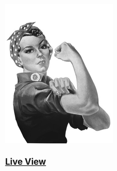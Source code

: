 ![logo](assets/images/rosie.jpg)


# [Live View](https://annagabain.github.io/Resume-Bootstrap-walkthrough/)

